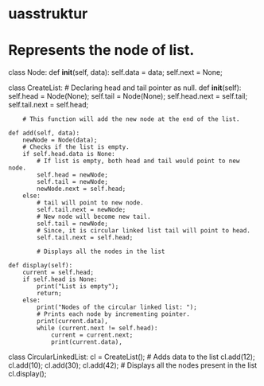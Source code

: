 # uasstruktur
# Represents the node of list.
class Node:
    def __init__(self, data):
        self.data = data;
        self.next = None;


class CreateList:
    # Declaring head and tail pointer as null.
    def __init__(self):
        self.head = Node(None);
        self.tail = Node(None);
        self.head.next = self.tail;
        self.tail.next = self.head;

        # This function will add the new node at the end of the list.

    def add(self, data):
        newNode = Node(data);
        # Checks if the list is empty.
        if self.head.data is None:
            # If list is empty, both head and tail would point to new node.
            self.head = newNode;
            self.tail = newNode;
            newNode.next = self.head;
        else:
            # tail will point to new node.
            self.tail.next = newNode;
            # New node will become new tail.
            self.tail = newNode;
            # Since, it is circular linked list tail will point to head.
            self.tail.next = self.head;

            # Displays all the nodes in the list

    def display(self):
        current = self.head;
        if self.head is None:
            print("List is empty");
            return;
        else:
            print("Nodes of the circular linked list: ");
            # Prints each node by incrementing pointer.
            print(current.data),
            while (current.next != self.head):
                current = current.next;
                print(current.data),


class CircularLinkedList:
    cl = CreateList();
    # Adds data to the list
    cl.add(12);
    cl.add(10);
    cl.add(30);
    cl.add(42);
    # Displays all the nodes present in the list
    cl.display();
